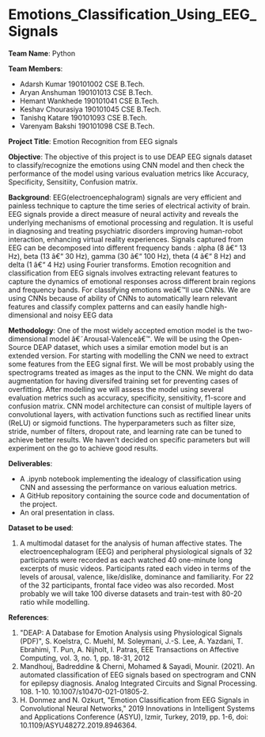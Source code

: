 # Emotions_Classification_Using_EEG_Signals

**Team Name**: Python

**Team Members**:
* Adarsh Kumar 190101002 CSE B.Tech.
* Aryan Anshuman 190101013 CSE B.Tech.
* Hemant Wankhede 190101041	CSE B.Tech.
* Keshav Chourasiya	190101045 CSE B.Tech.
* Tanishq Katare 190101093 CSE B.Tech.
* Varenyam Bakshi 190101098	CSE B.Tech.

**Project Title**:
Emotion Recognition from EEG signals

**Objective**:
The objective of this project is to use DEAP EEG signals dataset to classify/recognize the emotions using CNN model and then check the performance of the model using various evaluation metrics like Accuracy, Specificity, Sensitiity, Confusion matrix.

**Background**:
EEG(electroencephalogram) signals are very efficient and painless technique to capture the time series of electrical activity of brain. EEG signals provide a direct measure of neural activity and reveals the underlying mechanisms of emotional processing and regulation. It is useful in diagnosing and treating psychiatric disorders improving human-robot interaction, enhancing virtual reality experiences. Signals captured from EEG can be decomposed into different frequency bands : alpha (8 â€“ 13 Hz), beta (13 â€“ 30 Hz), gamma (30 â€“ 100 Hz), theta (4 â€“ 8 Hz) and delta (1 â€“ 4 Hz) using Fourier transforms. Emotion recognition and classification from EEG signals involves extracting relevant features to capture the dynamics of emotional responses across different brain regions and frequency bands. For classifying emotions weâ€™ll use CNNs. We are using CNNs because of ability of CNNs to automatically learn relevant features and classify complex patterns and can easily handle high-dimensional and noisy EEG data


**Methodology**:
One of the most widely accepted emotion model is the two-dimensional model â€˜Arousal-Valenceâ€™. We will be using the Open-Source DEAP dataset, which uses a similar emotion model but is an extended version. For starting with modelling the CNN we need to extract some features from the EEG signal first. We will be most probably using the spectrograms treated as images as the input to the CNN. We might do data augmentation for having diversifed training set for preventing cases of overfitting. After modelling we will assess the model using several evaluation metrics such as accuracy, specificity, sensitivity, f1-score and confusion matrix.
CNN model architecture can consist of multiple layers of convolutional layers, with activation functions such as rectified linear units (ReLU) or sigmoid functions. The hyperparameters such as filter size, stride, number of filters, dropout rate, and learning rate can be tuned to achieve better results. We haven't decided on specific parameters but will experiment on the go to achieve good results.


**Deliverables**:
* A .ipynb notebook implementing the idealogy of classification using CNN and assessing the performance on various ealuation metrics.
* A GitHub repository containing the source code and documentation of the project.
* An oral presentation in class.

**Dataset to be used**:
1.  A multimodal dataset for the analysis of human affective states. The electroencephalogram (EEG) and peripheral physiological signals of 32 participants were recorded as each watched 40 one-minute long excerpts of music videos. Participants rated each video in terms of the levels of arousal, valence, like/dislike, dominance and familiarity. For 22 of the 32 participants, frontal face video was also recorded. Most probably we will take 100 diverse datasets and train-test with 80-20 ratio while modelling.

**References**:
1. "DEAP: A Database for Emotion Analysis using Physiological Signals (PDF)", S. Koelstra, C. Muehl, M. Soleymani, J.-S. Lee, A. Yazdani, T. Ebrahimi, T. Pun, A. Nijholt, I. Patras, EEE Transactions on Affective Computing, vol. 3, no. 1, pp. 18-31, 2012
2. Mandhouj, Badreddine & Cherni, Mohamed & Sayadi, Mounir. (2021). An automated classification of EEG signals based on spectrogram and CNN for epilepsy diagnosis. Analog Integrated Circuits and Signal Processing. 108. 1-10. 10.1007/s10470-021-01805-2. 
3. H. Donmez and N. Ozkurt, "Emotion Classification from EEG Signals in Convolutional Neural Networks," 2019 Innovations in Intelligent Systems and Applications Conference (ASYU), Izmir, Turkey, 2019, pp. 1-6, doi: 10.1109/ASYU48272.2019.8946364.
